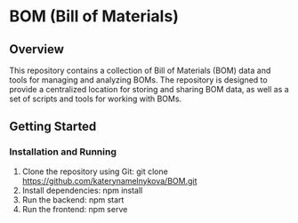 # BOM (Bill of Materials)

## Overview
This repository contains a collection of Bill of Materials (BOM) data and tools for managing and analyzing BOMs. The repository is designed to provide a centralized location for storing and sharing BOM data, as well as a set of scripts and tools for working with BOMs.

## Getting Started
### Installation and Running
1. Clone the repository using Git: git clone https://github.com/katerynamelnykova/BOM.git
2. Install dependencies: npm install
3. Run the backend: npm start
4. Run the frontend: npm serve
